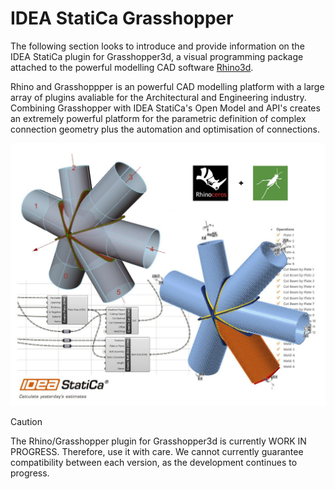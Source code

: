 # IDEA StatiCa Grasshopper

The following section looks to introduce and provide information on the IDEA StatiCa plugin for Grasshopper3d, a visual programming package attached to the powerful modelling CAD software [Rhino3d](https://www.rhino3d.com/). 

Rhino and Grasshoppper is an powerful CAD modelling platform with a large array of plugins avaliable for the Architectural and Engineering industry. Combining Grasshopper with IDEA StatiCa's Open Model and API's creates an extremely powerful platform for the parametric definition of complex connection geometry plus the automation and optimisation of connections.

![preview image](images/grasshopper_welcome.jpg)

> [!CAUTION] 
> The Rhino/Grasshopper plugin for Grasshopper3d is currently WORK IN PROGRESS. Therefore, use it with care. 
> We cannot currently guarantee compatibility between each version, as the development continues to progress. 